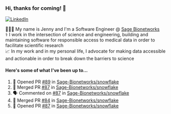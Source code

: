 ### Hi, thanks for coming! 👋
[![LinkedIn](https://img.shields.io/badge/-Jenny_V._Medina-0A66C2?style=flat-square?&logo=LinkedIn&logoColor=white)](https://www.linkedin.com/in/jenny-v-medina-a53a0332/)

👩🏻‍💻 My name is Jenny and I'm a Software Engineer @ [Sage Bionetworks](https://sagebionetworks.org/)\
⚕️ I work in the intersection of science and engineering, building and maintaining software for responsible access to medical data in order to facilitate scientific research\
📈 In my work and in my personal life, I advocate for making data accessible and actionable in order to break down the barriers to science

#### Here's some of what I've been up to...

<!--START_SECTION:activity-->
1. 💪 Opened PR [#89](https://github.com/Sage-Bionetworks/snowflake/pull/89) in [Sage-Bionetworks/snowflake](https://github.com/Sage-Bionetworks/snowflake)
2. 🎉 Merged PR [#87](https://github.com/Sage-Bionetworks/snowflake/pull/87) in [Sage-Bionetworks/snowflake](https://github.com/Sage-Bionetworks/snowflake)
3. 🗣 Commented on [#87](https://github.com/Sage-Bionetworks/snowflake/pull/87#issuecomment-2491470697) in [Sage-Bionetworks/snowflake](https://github.com/Sage-Bionetworks/snowflake)
4. 🎉 Merged PR [#84](https://github.com/Sage-Bionetworks/snowflake/pull/84) in [Sage-Bionetworks/snowflake](https://github.com/Sage-Bionetworks/snowflake)
5. 💪 Opened PR [#87](https://github.com/Sage-Bionetworks/snowflake/pull/87) in [Sage-Bionetworks/snowflake](https://github.com/Sage-Bionetworks/snowflake)
<!--END_SECTION:activity-->
